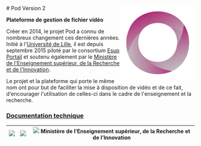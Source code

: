 <img src="./pod/main/static/img/logoPod.svg" width="200" style="float:right">
# Pod Version 2

**Plateforme de gestion de fichier vidéo**

Créer en 2014, le projet Pod a connu de nombreux changement ces dernières années. Initié à l'[Université de Lille](https://www.univ-lille.fr/ "Université de Lille"), il est depuis septembre 2015 piloté par le consortium [Esup Portail](https://www.esup-portail.org/ "Esup Portail") et soutenu également par le [Ministère de l'Enseignement supérieur, de la Recherche et de l'Innovation](http://www.enseignementsup-recherche.gouv.fr/ "Ministère de l'Enseignement supérieur, de la Recherche et de l'Innovation").

Le projet et la plateforme qui porte le même nom ont pour but de faciliter la mise à disposition de vidéo et de ce fait, d'encourager l'utilisation de celles-ci dans le cadre de l'enseignement et la recherche.

### <a name="documentation-technique"></a>[Documentation technique](https://podv2.readthedocs.io "Documentation")


<img src="https://www.univ-lille.fr/typo3conf/ext/ul2fpfb/Resources/Public/assets/img/UL-ROSE-dark-2014.svg" height="50" > | <img src="https://www.esup-portail.org/sites/esup-portail.org/files/logo-esup%2Baccroche_2.png" height="50" > | <img src="http://cache.media.enseignementsup-recherche.gouv.fr/image/Global/35/8/Marianne_seule_MESRI_head_www_766358.jpg" height="50" > Ministère de lʼEnseignement supérieur, de la Recherche et de lʼInnovation
:-----:|:-----:|:----:



